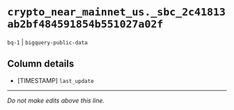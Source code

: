 # `crypto_near_mainnet_us._sbc_2c41813ab2bf484591854b551027a02f`
`bq-1` | `bigquery-public-data`

## Column details
* [TIMESTAMP] `last_update`

-------------------------------------------------------------------------------
*Do not make edits above this line.*
